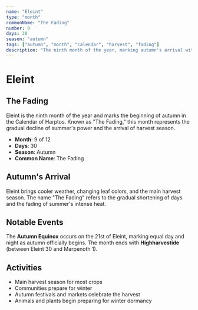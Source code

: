 ```yaml
---
name: "Eleint"
type: "month"
commonName: "The Fading"
number: 9
days: 30
season: "autumn"
tags: ["autumn", "month", "calendar", "harvest", "fading"]
description: "The ninth month of the year, marking autumn's arrival with the main harvest season and changing leaves."
---
```


# Eleint

## The Fading

Eleint is the ninth month of the year and marks the beginning of autumn in the Calendar of Harptos. Known as "The Fading," this month represents the gradual decline of summer's power and the arrival of harvest season.

- **Month**: 9 of 12
- **Days**: 30
- **Season**: Autumn
- **Common Name**: The Fading

## Autumn's Arrival

Eleint brings cooler weather, changing leaf colors, and the main harvest season. The name "The Fading" refers to the gradual shortening of days and the fading of summer's intense heat.

## Notable Events

The **Autumn Equinox** occurs on the 21st of Eleint, marking equal day and night as autumn officially begins. The month ends with **Highharvestide** (between Eleint 30 and Marpenoth 1).

## Activities

- Main harvest season for most crops
- Communities prepare for winter
- Autumn festivals and markets celebrate the harvest
- Animals and plants begin preparing for winter dormancy
